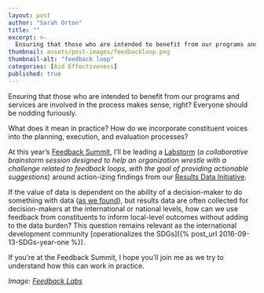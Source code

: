 ```yaml
---
layout: post
author: "Sarah Orton"
title: "" 
excerpt: >-
  Ensuring that those who are intended to benefit from our programs and services are involved in the process makes sense, right? Everyone should be nodding furiously....
thumbnail: assets/post-images/feedbackloop.png
thumbnail-alt: "feedback loop"
categories: [Aid Effectiveness]
published: true
---
```


Ensuring that those who are intended to benefit from our programs and services are involved in the process makes sense, right? Everyone should be nodding furiously. 


What does it mean in practice? How do we incorporate constituent voices into the planning, execution, and evaluation processes?


At this year’s [Feedback Summit](http://feedbacklabs.org/summits/summit-2016/), I’ll be leading a [Labstorm](http://feedbacklabs.org/labstorms/) (*a collaborative brainstorm session designed to help an organization wrestle with a challenge related to feedback loops, with the goal of providing actionable suggestions*) around action-izing findings from our [Results Data Initiative](http://www.developmentgateway.org/expertise/results/). 


If the value of data is dependent on the ability of a decision-maker to do something with data ([as we found](http://www.developmentgateway.org/assets/post-resources/RDI-PolicyBrief.pdf)), but results data are often collected for decision-makers at the international or national levels, how can we use feedback from constituents to inform local-level outcomes without adding to the data burden? This question remains relevant as the international development community [operationalizes the SDGs]({% post_url 2016-09-13-SDGs-year-one %}).  


If you’re at the Feedback Summit, I hope you’ll join me as we try to understand how this can work in practice. 

*Image: [Feedback Labs](http://feedbacklabs.org)*
